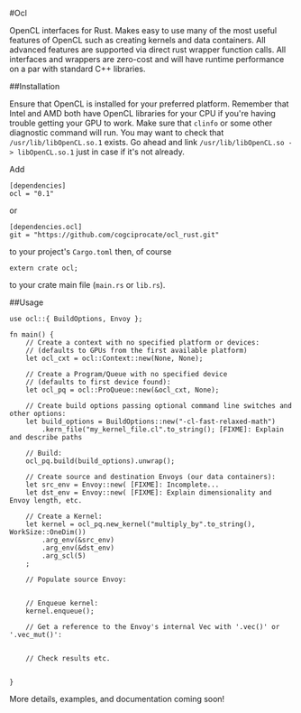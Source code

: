 #Ocl

OpenCL interfaces for Rust. Makes easy to use many of the most useful features of OpenCL such as creating kernels and data containers. All advanced features are supported via direct rust wrapper function calls. All interfaces and wrappers are zero-cost and will have runtime performance on a par with standard C++ libraries.

##Installation

Ensure that OpenCL is installed for your preferred platform. Remember that Intel and AMD both have OpenCL libraries for your CPU if you're having trouble getting your GPU to work. Make sure that `clinfo` or some other diagnostic command will run. You may want to check that `/usr/lib/libOpenCL.so.1` exists. Go ahead and link `/usr/lib/libOpenCL.so -> libOpenCL.so.1` just in case if it's not already.

Add

```
[dependencies]
ocl = "0.1"
```

or

```
[dependencies.ocl]
git = "https://github.com/cogciprocate/ocl_rust.git"
```

to your project's `Cargo.toml` then, of course

```
extern crate ocl;
```

to your crate main file (`main.rs` or `lib.rs`).


##Usage

```
use ocl::{ BuildOptions, Envoy };

fn main() {
	// Create a context with no specified platform or devices:
	// (defaults to GPUs from the first available platform)
	let ocl_cxt = ocl::Context::new(None, None);

	// Create a Program/Queue with no specified device 
	// (defaults to first device found):
	let ocl_pq = ocl::ProQueue::new(&ocl_cxt, None);

	// Create build options passing optional command line switches and other options:
	let build_options = BuildOptions::new("-cl-fast-relaxed-math")
		.kern_file("my_kernel_file.cl".to_string(); [FIXME]: Explain and describe paths

	// Build:
	ocl_pq.build(build_options).unwrap();

	// Create source and destination Envoys (our data containers):
	let src_env = Envoy::new( [FIXME]: Incomplete...
	let dst_env = Envoy::new( [FIXME]: Explain dimensionality and Envoy length, etc.

	// Create a Kernel:
	let kernel = ocl_pq.new_kernel("multiply_by".to_string(), WorkSize::OneDim())
		.arg_env(&src_env)
		.arg_env(&dst_env)
		.arg_scl(5)
	;

	// Populate source Envoy:


	// Enqueue kernel:
	kernel.enqueue();

	// Get a reference to the Envoy's internal Vec with '.vec()' or '.vec_mut()':


	// Check results etc.


}
```

More details, examples, and documentation coming soon!
